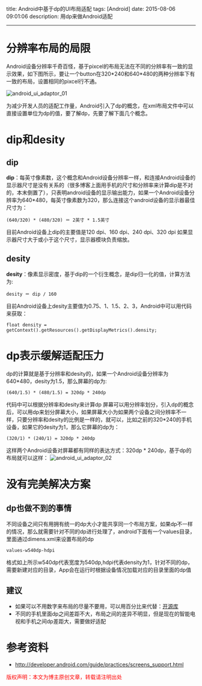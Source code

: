 title: Android中基于dp的UI布局适配
tags: [Android]
date: 2015-08-06 09:01:06
description: 用dp来做Android适配

---

# 分辨率布局的局限 
Android设备分辨率千奇百怪，基于pixcel的布局无法在不同的分辨率有一致的显示效果，如下图所示，要让一个button在320\*240和640\*480的两种分辨率下有一致的布局，设置相同的pixcel行不通。

![android_ui_adaptor_01](/img/android_ui_adaptor_01.png)

为减少开发人员的适配工作量，Android引入了dp的概念，在xml布局文件中可以直接设置单位为dp的值，要了解dp，先要了解下面几个概念。

# dip和desity
## dip
**dip**：每英寸像素数，这个概念和Android设备分辨率一样，和连接Android设备的显示器尺寸是没有关系的（很多博客上面用手机的尺寸和分辨率来计算dip是不对的，本末倒置了），只表明android设备的显示输出能力，如果一个Android设备分辨率为640\*480，每英寸像素数为320，那么连接这个android设备的显示器最佳尺寸为：
```
(640/320) * (480/320) ＝ 2英寸 * 1.5英寸
```
目前Android设备上dip的主要值是120 dpi、160 dpi、240 dpi、320 dpi 如果显示器尺寸大于或小于这个尺寸，显示器模块负责缩放。
## desity
**desity**：像素显示密度，基于dip的一个衍生概念，是dip归一化的值，计算方法为:
```
desity ＝ dip / 160
```
目前Android设备上desity主要值为0.75、1、1.5、2、3，Android中可以用代码来获取：
```
float density = getContext().getResources().getDisplayMetrics().density; 
```

# dp表示缓解适配压力

dp的计算就是基于分辨率和desity的，如果一个Android设备分辨率为640\*480，desity为1.5，那么屏幕的dp为:
```
(640/1.5) * (480/1.5) = 320dp * 240dp
```
代码中可以根据分辨率和desity来计算dp
屏幕可以用分辨率划分，引入dp的概念后，可以用dp来划分屏幕大小，如果屏幕大小为如果两个设备之间分辨率不一样，只要分辨率和desity的比例是一样的，就可以，比如之前的320\*240的手机设备，如果它的desity为1，那么它屏幕的dp为：
```
(320/1) * (240/1) = 320dp * 240dp
```
这样两个Android设备对屏幕都有同样的表达方式：320dp * 240dp，基于dp的布局就可以这样：
![android_ui_adaptor_02](/img/android_ui_adaptor_02.png)

# 没有完美解决方案
## dp也做不到的事情
不同设备之间只有用拥有统一的dp大小才能共享同一个布局方案，如果dp不一样的情况，那么就需要针对不同的dp进行处理了，android下面有一个values目录，里面通过dimens.xml来设置布局的dp
```
values-w540dp-hdpi
```
格式如上所示w540dp代表宽度为540dp,hdpi代表density为1，针对不同的dp，需要新建对应的目录，App会在运行时根据设备情况加载对应的目录里面的dp值

## 建议
- 如果可以不用数字来布局的尽量不要用，可以用百分比来代替：[开源库](https://github.com/JulienGenoud/android-percent-support-lib-sample)
- 不同的手机里面dp之间差距不大，布局之间的差异不明显，但是现在的智能电视和手机之间dp差距大，需要做好适配

# 参考资料
- http://developer.android.com/guide/practices/screens_support.html

<font color="#FF0000">版权声明：本文为博主原创文章，转载请注明出处</font>